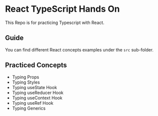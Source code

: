 # React TypeScript Hands On

This Repo is for practicing Typescript with React.

## Guide

You can find different React concepts examples under the `src` sub-folder.

## Practiced Concepts

- Typing Props
- Typing Styles
- Typing useState Hook
- Typing useReducer Hook
- Typing useContext Hook
- Typing useRef Hook
- Typing Generics
